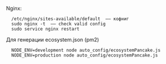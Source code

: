 Nginx:
```
  /etc/nginx/sites-available/default  –– кофниг
  sudo nginx -t  –– check valid config
  sudo service nginx restart
```

Для генерации ecosystem.json (pm2)
```
  NODE_ENV=development node auto_config/ecosystemPancake.js
  NODE_ENV=production node auto_config/ecosystemPancake.js
```


